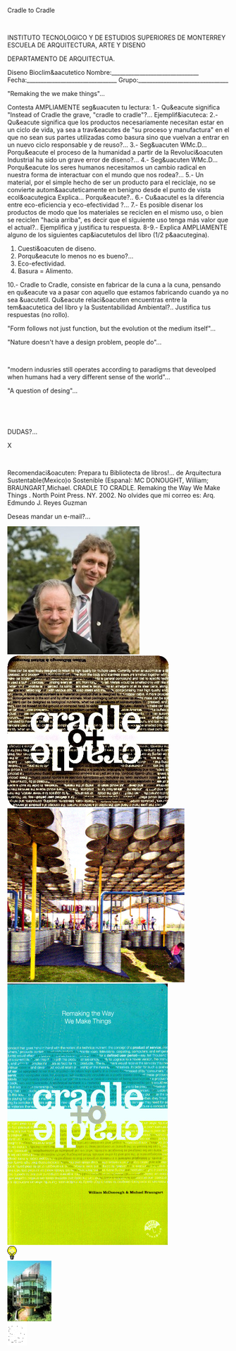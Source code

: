 

 Cradle to Cradle 




 
 
INSTITUTO TECNOLOGICO Y DE ESTUDIOS SUPERIORES DE MONTERREY 
ESCUELA DE ARQUITECTURA, ARTE Y DISENO 

DEPARTAMENTO DE ARQUITECTUA.


Diseno Bioclim&aacutetico
Nombre:_______________________________ 
Fecha:________________________________ 
Grupo:________________________________ 

"Remaking the we make things"... 

Contesta AMPLIAMENTE seg&uacuten tu lectura: 
1.- Qu&eacute significa "Instead of Cradle the grave, "cradle to cradle"?... Ejemplif&iacuteca: 
2.- Qu&eacute significa que los productos necesariamente necesitan estar en un ciclo de vida, ya sea a trav&eacutes de "su proceso y manufactura" en el que no sean sus partes utilizadas como basura sino que vuelvan a entrar en un nuevo ciclo responsable y de reuso?... 
3.- Seg&uacuten WMc.D... Porqu&eacute el proceso de la humanidad a partir de la Revoluci&oacuten Industrial ha sido un grave error de diseno?...
4.- Seg&uacuten WMc.D... Porqu&eacute los seres humanos necesitamos un cambio radical en nuestra forma de interactuar con el mundo que nos rodea?...
5.- Un material, por el simple hecho de ser un producto para el reciclaje, no se convierte autom&aacuteticamente en benigno desde el punto de vista ecol&oacutegica Explica... Porqu&eacute?.. 
6.- Cu&aacutel es la diferencia entre eco-eficiencia y eco-efectividad ?... 
7.- Es posible disenar los productos de modo que los materiales se reciclen en el mismo uso, o bien se reciclen "hacia arriba", es decir que el siguiente uso tenga más valor que el actual?.. Ejemplifica y justifica tu respuesta.
8-9.- Explica AMPLIAMENTE alguno de los siguientes cap&iacutetulos del libro (1/2 p&aacutegina). 

1. Cuesti&oacuten de diseno.
2. Porqu&eacute lo menos no es bueno?... 
3. Eco-efectividad.
4. Basura = Alimento.
 
10.- Cradle to Cradle, consiste en fabricar de la cuna a la cuna, pensando en qu&eacute va a pasar con aquello que estamos fabricando cuando ya no sea &uacutetil. Qu&eacute relaci&oacuten encuentras entre la tem&aacutetica del libro y la Sustentabilidad Ambiental?.. Justifica tus respuestas (no rollo). 



"Form follows not just function, but the evolution ot the medium itself"... 
 


 "Nature doesn't have a design problem, people do"...   












  
 
"modern indusries still operates according to paradigms that deveolped when humans had a very different sense of the world"...
 


 "A question of desing"... 






 

 













DUDAS?...
 



X




 


Recomendaci&oacuten: Prepara tu Bibliotecta de libros!... de Arquitectura Sustentable(Mexico)o Sostenible (Espana):
MC DONOUGHT, William; BRAUNGART,Michael. CRADLE TO CRADLE. Remaking the Way We Make Things . North Point Press. NY. 2002. No olvides que mi correo es: 
 Arq. Edmundo J. Reyes Guzman 






Deseas mandar un e-mail?...




<div class="mdl-grid">
<div class="mdl-cell mdl-cell--6-col mdl-typography--text-center">
<img src='./content/4/M4.29/WmcD.jpg'>
</div>
<div class="mdl-cell mdl-cell--6-col mdl-typography--text-center">
<img src='./content/4/M4.29/cradle_001.bmp.jpg'>
</div>
<div class="mdl-cell mdl-cell--6-col mdl-typography--text-center">
<img src='./content/4/M4.29/tambos_001.bmp.jpg'>
</div>
<div class="mdl-cell mdl-cell--6-col mdl-typography--text-center">
<img src='./content/4/M4.29/cradle_to_cradle_001.bmp.jpg'>
</div>
<div class="mdl-cell mdl-cell--6-col mdl-typography--text-center">
<img src='./content/4/M4.29/sugerencias.gif'>
</div>
<div class="mdl-cell mdl-cell--6-col mdl-typography--text-center">
<img src='./content/4/M4.29/ROLF_DISCH._HELIOTROP.jpg'>
</div>
<div class="mdl-cell mdl-cell--6-col mdl-typography--text-center">
<img src='./content/4/M4.29/email_41.gif'>
</div>
</div>